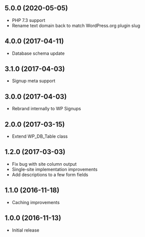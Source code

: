 ## 5.0.0 (2020-05-05)
* PHP 7.3 support
* Rename text domain back to match WordPress.org plugin slug

## 4.0.0 (2017-04-11)
* Database schema update

## 3.1.0 (2017-04-03)
* Signup meta support

## 3.0.0 (2017-04-03)
* Rebrand internally to WP Signups

## 2.0.0 (2017-03-15)
* Extend WP_DB_Table class

## 1.2.0 (2017-03-03)
* Fix bug with site column output
* Single-site implementation improvements
* Add descriptions to a few form fields

## 1.1.0 (2016-11-18)
* Caching improvements

## 1.0.0 (2016-11-13)
* Initial release
